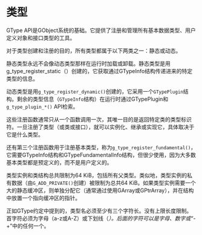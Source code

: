 # 类型

GType API是GObject系统的基础。它提供了注册和管理所有基本数据类型、用户定义对象和接口类型的工具。

对于类型创建和注册的目的，所有类型都属于以下两类之一：静态或动态。

静态类型永远不会像动态类型那样在运行时加载或卸载。静态类型是用g_type_register_static（）创建的，它获取通过GTypeInfo结构传递进来的特定类型的信息。

动态类型是用`g_type_register_dynamic()`创建的，它采用一个`GTypePlugin`结构。剩余的类型信息（`GTypeInfo`结构）在运行时通过GTypePlugin和`g_type_plugin_*()` API检索。

这些注册函数通常只从一个函数调用一次，其唯一目的是返回特定类的类型标识符。一旦注册了类型（或类或接口），就可以实例化、继承或实现它，具体取决于它是什么类型。

还有第三个注册函数用于注册基本类型，称为`g_type_register_fundamental()`，它需要GTypeInfo结构和GTypeFundamentalInfo结构，但很少使用，因为大多数基本类型都是预定义的，而不是用户定义的。

类型实例和类结构总共限制为64 KiB，包括所有父类型。类似地，类型实例的私有数据（由`G_ADD_PRIVATE()`创建）被限制为总共64 KiB。如果类型实例需要一个大的静态缓冲区，则单独分配它（通常通过使用GArray或GPtrArray），并在结构中放置一个指向缓冲区的指针。

正如GType约定中提到的，类型名必须至少有三个字符长。没有上限长度限制。首字符必须为字母（a-z或A-Z）或下划线（_）。后面的字符可以是字母、数字或“-_+”中的任何一个。
